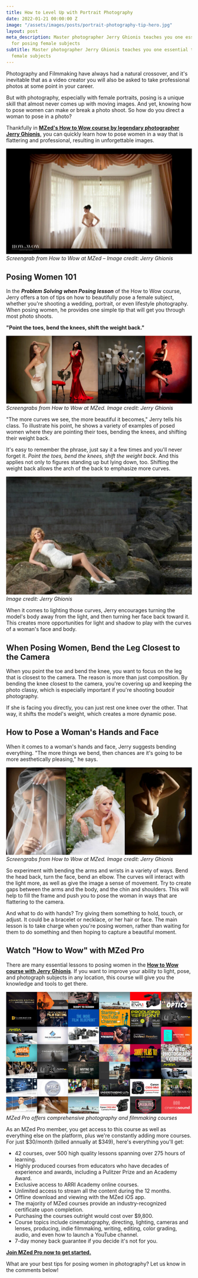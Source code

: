 ```yaml
---
title: How to Level Up with Portrait Photography
date: 2022-01-21 00:00:00 Z
image: "/assets/images/posts/portrait-photography-tip-hero.jpg"
layout: post
meta_description: Master photographer Jerry Ghionis teaches you one essential tip
  for posing female subjects
subtitle: Master photographer Jerry Ghionis teaches you one essential tip for posing
  female subjects
---
```


Photography and Filmmaking have always had a natural crossover, and it's inevitable that as a video creator you will also be asked to take professional photos at some point in your career.

But with photography, especially with female portraits, posing is a unique skill that almost never comes up with moving images. And yet, knowing how to pose women can make or break a photo shoot. So how do you direct a woman to pose in a photo?

Thankfully in **[MZed's How to Wow course by legendary photographer Jerry Ghionis](https://www.mzed.com/courses/how-to-wow)**, you can quickly learn how to pose women in a way that is flattering and professional, resulting in unforgettable images.

![Professional female wedding portrait showing proper posing techniques](/assets/images/posts/portrait-photography-posing-female-wedding.jpg)
*Screengrab from How to Wow at MZed – Image credit: Jerry Ghionis*

## Posing Women 101

In the ***Problem Solving when Posing lesson*** of the How to Wow course, Jerry offers a ton of tips on how to beautifully pose a female subject, whether you're shooting a wedding, portrait, or even lifestyle photography. When posing women, he provides one simple tip that will get you through most photo shoots.

**"Point the toes, bend the knees, shift the weight back."**

![Multiple examples of women portrait photography showing posing variations](/assets/images/posts/portrait-photography-posing-women-examples.jpg)
*Screengrabs from How to Wow at MZed. Image credit: Jerry Ghionis*

"The more curves we see, the more beautiful it becomes," Jerry tells his class. To illustrate his point, he shows a variety of examples of posed women where they are pointing their toes, bending the knees, and shifting their weight back. 

It's easy to remember the phrase, just say it a few times and you'll never forget it. *Point the toes, bend the knees, shift the weight back*. And this applies not only to figures standing up but lying down, too. Shifting the weight back allows the arch of the back to emphasize more curves. 

![Female portrait demonstrating curves and lighting techniques in photography](/assets/images/posts/portrait-photography-female-curves-lighting.jpg)
*Image credit: Jerry Ghionis*

When it comes to lighting those curves, Jerry encourages turning the model's body away from the light, and then turning her face back toward it. This creates more opportunities for light and shadow to play with the curves of a woman's face and body. 

## When Posing Women, Bend the Leg Closest to the Camera

When you point the toe and bend the knee, you want to focus on the leg that is closest to the camera. The reason is more than just composition. By bending the knee closest to the camera, you're covering up and keeping the photo classy, which is especially important if you're shooting boudoir photography. 

If she is facing you directly, you can just rest one knee over the other. That way, it shifts the model's weight, which creates a more dynamic pose.

## How to Pose a Woman's Hands and Face

When it comes to a woman's hands and face, Jerry suggests bending everything. "The more things we bend, then chances are it's going to be more aesthetically pleasing," he says.

![Wedding photography examples showing proper hand and face positioning for women](/assets/images/posts/portrait-photography-wedding-hands-face-posing.jpg)
*Screengrabs from How to Wow at MZed. Image credit: Jerry Ghionis*

So experiment with bending the arms and wrists in a variety of ways. Bend the head back, turn the face, bend an elbow. The curves will interact with the light more, as well as give the image a sense of movement. Try to create gaps between the arms and the body, and the chin and shoulders. This will help to fill the frame and push you to pose the woman in ways that are flattering to the camera.

And what to do with hands? Try giving them something to hold, touch, or adjust. It could be a bracelet or necklace, or her hair or face. The main lesson is to take charge when you're posing women, rather than waiting for them to do something and then hoping to capture a beautiful moment. 

## Watch "How to Wow" with MZed Pro

There are many essential lessons to posing women in the **[How to Wow course with Jerry Ghionis](https://www.mzed.com/courses/how-to-wow)**. If you want to improve your ability to light, pose, and photograph subjects in any location, this course will give you the knowledge and tools to get there.

![MZed Pro course platform showing photography and filmmaking education library](/assets/images/posts/portrait-photography-mzed-courses-platform.jpg)
*MZed Pro offers comprehensive photography and filmmaking courses*

As an MZed Pro member, you get access to this course as well as everything else on the platform, plus we're constantly adding more courses. For just $30/month (billed annually at $349), here's everything you'll get:

- 42 courses, over 500 high quality lessons spanning over 275 hours of learning.
- Highly produced courses from educators who have decades of experience and awards, including a Pulitzer Prize and an Academy Award.
- Exclusive access to ARRI Academy online courses.
- Unlimited access to stream all the content during the 12 months.
- Offline download and viewing with the MZed iOS app.
- The majority of MZed courses provide an industry-recognized certificate upon completion.
- Purchasing the courses outright would cost over $9,800.
- Course topics include cinematography, directing, lighting, cameras and lenses, producing, indie filmmaking, writing, editing, color grading, audio, and even how to launch a YouTube channel.
- 7-day money back guarantee if you decide it's not for you.

**[Join MZed Pro now to get started.](https://www.mzed.com/checkout/?sku=MZEDPRO12)**

What are your best tips for posing women in photography? Let us know in the comments below!